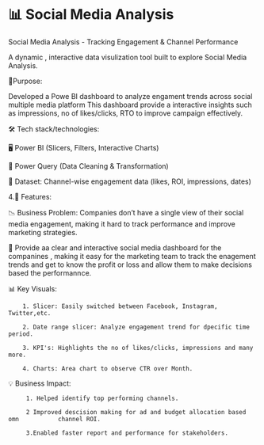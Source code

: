 # 📊  Social Media Analysis

  Social Media Analysis - Tracking Engagement & Channel Performance
   
   A dynamic , interactive data visulization tool built to explore  Social      Media Analysis.
   
📝Purpose:
   
   Developed a Powe BI dashboard to analyze engament trends across social       multiple media platform This dashboard provide a interactive insights        such as impressions, no of likes/clicks, RTO to improve campaign             effectively.
   
🛠️ Tech stack/technologies:

  🖥️ Power BI (Slicers, Filters, Interactive Charts)

  🔄 Power Query (Data Cleaning & Transformation)

   📂 Dataset: Channel-wise engagement data (likes, ROI, impressions, dates)
   
4.🌟 Features:

  📉 Business Problem: Companies don’t have a single view of their social        media engagement, making it hard to track performance and improve            marketing strategies.

  🎯 Provide aa clear and interactive social media dashboard for the              companines , making it easy for the marketing team to track the              enagement trends and get to know the profit or loss and allow them to        make decisions based the performannce.

  📊 Key Visuals:

        1. Slicer: Easily switched between Facebook, Instagram, Twitter,etc.
        
        2. Date range slicer: Analyze engagement trend for dpecific time               period.

        3. KPI's: Highlights the no of likes/clicks, impressions and many               more. 

        4. Charts: Area chart to observe CTR over Month.

  💡 Business Impact:

         1. Helped identify top performing channels.

         2 Improved descision making for ad and budget allocation based omn           channel ROI.

         3.Enabled faster report and performance for stakeholders. 
         
      
      
    
      
  
 
   
